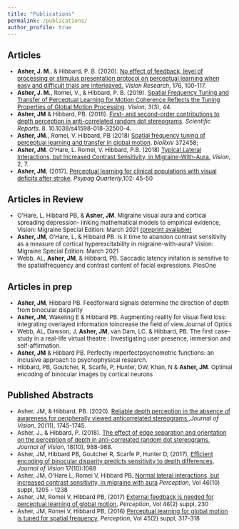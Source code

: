 ```yaml
---
title: "Publications"
permalink: /publications/
author_profile: true
---
```


<font size="2"> 


## Articles
* **Asher, J. M**., & Hibbard, P. B. (2020). [No effect of feedback, level of processing or stimulus presentation protocol on perceptual learning when easy and difficult trials are interleaved.](https://www.sciencedirect.com/science/article/abs/pii/S0042698920301310) *Vision Research*, 176, 100-117.
* **Asher, J. M.**, Romei, V., & Hibbard, P. B. (2019). [Spatial Frequency Tuning and Transfer of Perceptual Learning for Motion Coherence Reflects the Tuning Properties of Global Motion Processing](https://www.mdpi.com/2411-5150/3/3/44). *Vision*, 3(3), 44.
* **Asher, JM** & Hibbard, PB. (2018). [First- and second-order contributions to depth perception in anti-correlated random dot stereograms](https://www.nature.com/articles/s41598-018-32500-4). *Scientific Reports*. 8. 10.1038/s41598-018-32500-4. 
* **Asher, JM.**, Romei, V. Hibbard, PB (2018) [Spatial frequency tuning of perceptual learning and transfer in global motion](https://www.biorxiv.org/content/early/2018/07/19/372458). *bioRxiv* 372458;
*  **Asher, JM**. O’Hare, L. Romei, V. Hibbard, P.B. (2018) [Typical Lateral Interactions, but Increased Contrast Sensitivity, in Migraine-With-Aura.](http://www.mdpi.com/2411-5150/2/1/7) *Vision*, 2, 7. 
* **Asher, JM**, (2017), [Perceptual learning for clinical populations with visual deficits after stroke](http://www.psypag.co.uk/wp-content/uploads/2013/06/PsyPag-102.pdf#page=47), *Psypag Quarterly*,102: 45-50



## Articles in Review
* O’Hare, L, Hibbard PB, & **Asher, JM**. Migraine visual aura and cortical spreading depression- linking mathematical models to empirical evidence, Vision: Migraine Special Edition: March 2021 [(preprint available)](https://www.preprints.org/manuscript/202104.0046/v1)
* **Asher, JM**, O’Hare, L, & Hibbard PB. Is it time to abandon contrast sensitivity as a measure of cortical hyperexcitability in migraine-with-aura? Vision: Migraine Special Edition: March 2021
* Webb, AL, **Asher, JM**, & Hibbard, PB. Saccadic latency initation is sensitive to the spatialfrequency and contrast content of facial expressions. PlosOne



## Articles in prep
* **Asher, JM**, Hibbard PB. Feedforward signals determine the direction of depth from binocular disparity
* **Asher, JM**, Wakeling E & Hibbard PB. Augmenting reality for visual field loss: integrating overlayed information toincrease the field of view.Journal of Optics 
* Webb, AL, Dawson, J, **Asher, JM**, van Dam, LC. & Hibbard, PB. The first case-study in a real-life virtual theatre : Investigating user presence, immersion and self-affirmation.
* **Asher, JM** & Hibbard PB. Perfectly imperfectpsychometric functions: an inclusive approach to psychophysical research.
* Hibbard, PB, Goutcher, R, Scarfe, P, Hunter, DW, Khan, N & **Asher, JM**.  Optimal encoding of binocular images by cortical neurons



## Published Abstracts
* Asher, JM, & Hibbard, PB. (2020). [Reliable depth perception in the absence of awareness for peripherally viewed anticorrelated stereograms.](https://jov.arvojournals.org/article.aspx?articleid=2771383&resultClick=1),*Journal of Vision*, 20(11), 1745-1745.
* Asher, J., & Hibbard, P. (2018). [The effect of edge separation and orientation on the perception of depth in anti-correlated random dot stereograms.](https://jov.arvojournals.org/article.aspx?articleid=2699974&resultClick=1) *Journal of Vision*, 18(10), 988-988.
* Asher, JM,  Hibbard PB, Goutcher R, Scarfe P, Hunter D, (2017), [Efficient encoding of binocular disparity predicts sensitivity to depth differences](http://jov.arvojournals.org/article.aspx?articleid=2651940), *Journal of Vision* 17(10):1068
* Asher, JM, O'Hare L, Romei V, Hibbard PB, [Normal lateral interactions, but increased contrast sensitivity, in migraine with aura](http://journals.sagepub.com/doi/abs/10.1177/0301006617710756)  *Perception*, Vol 46(10) suppl, 1205 - 1238 
* Asher, JM, Romei V, Hibbard PB, (2017) [External feedback is needed for perceptual learning of global motion](https://doi.org/10.1177/0301006616674873), *Perception*, Vol 46(2) suppl, 230
* Asher, JM, Romei V, Hibbard PB, (2016) [Perceptual learning for global motion is tuned for spatial frequency](https://doi.org/10.1177/0301006616671273), *Perception*, Vol 45(2) suppl, 317-318




</font> 
